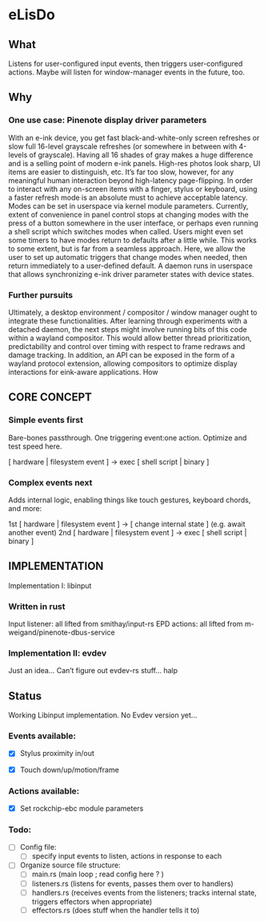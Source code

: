 # eLisDo

## What
Listens for user-configured input events, then triggers user-configured actions. Maybe will listen for window-manager events in the future, too.

## Why
### One use case: Pinenote display driver parameters
With an e-ink device, you get fast black-and-white-only screen refreshes or slow full 16-level grayscale refreshes (or somewhere in between with 4-levels of grayscale).
Having all 16 shades of gray makes a huge difference and is a selling point of modern e-ink panels. High-res photos look sharp, UI items are easier to distinguish, etc. It’s far too slow, however, for any meaningful human interaction beyond high-latency page-flipping. In order to interact with any on-screen items with a finger, stylus or keyboard, using a faster refresh mode is an absolute must to achieve acceptable latency.
Modes can be set in userspace via kernel module parameters. Currently, extent of convenience in panel control stops at changing modes with the press of a button somewhere in the user interface, or perhaps even running a shell script which switches modes when called. Users might even set some timers to have modes return to defaults after a little while. This works to some extent, but is far from a seamless approach.
Here, we allow the user to set up automatic triggers that change modes when needed, then return immediately to a user-defined default. A daemon runs in userspace that allows synchronizing e-ink driver parameter states with device states.

### Further pursuits
Ultimately, a desktop environment / compositor / window manager ought to integrate these functionalities. After learning through experiments with a detached daemon, the next steps might involve running bits of this code within a wayland compositor. This would allow better thread prioritization,  predictability and control over timing with respect to frame redraws and damage tracking. In addition, an API can be exposed in the form of a wayland protocol extension, allowing compositors to optimize display interactions for eink-aware applications.
How

## CORE CONCEPT
### Simple events first
Bare-bones passthrough. One triggering event:one action. Optimize and test speed here.


[ hardware | filesystem event ]		→	exec [ shell script | binary ]

### Complex events next
Adds internal logic, enabling  things like touch gestures, keyboard chords, and more:


1st  [ hardware | filesystem event ]	→	[ change internal state ] (e.g. await another event)
2nd  [ hardware | filesystem event ]	→	exec [ shell script | binary ]


## IMPLEMENTATION
Implementation I: libinput

### Written in rust
Input listener: all lifted from smithay/input-rs
EPD actions: all lifted from m-weigand/pinenote-dbus-service

### Implementation II: evdev 
Just an idea…
Can’t figure out evdev-rs stuff… halp


## Status 
Working Libinput implementation. No Evdev version yet…

### Events available:
- [X] Stylus proximity in/out

- [X] Touch down/up/motion/frame

### Actions available:
- [X] Set rockchip-ebc module parameters

### Todo:
- [ ] Config file: 
  - [ ] specify input events to listen, actions in response to each
- [ ] Organize source file structure:
  - [ ] main.rs (main loop ; read config here ? )
  - [ ] listeners.rs (listens for events, passes them over to handlers)
  - [ ] handlers.rs (receives events from the listeners; tracks internal state, triggers effectors when appropriate) 
  - [ ] effectors.rs (does stuff when the handler tells it to)
